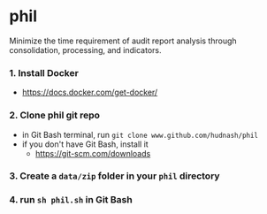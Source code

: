 # phil
Minimize the time requirement of audit report analysis through consolidation, processing, and indicators.

### 1. Install Docker
- https://docs.docker.com/get-docker/

### 2. Clone phil git repo
- in Git Bash terminal, run ```git clone www.github.com/hudnash/phil```
- if you don't have Git Bash, install it
  - https://git-scm.com/downloads

### 3. Create a ```data/zip``` folder in your ```phil``` directory

### 4. run ```sh phil.sh``` in Git Bash
